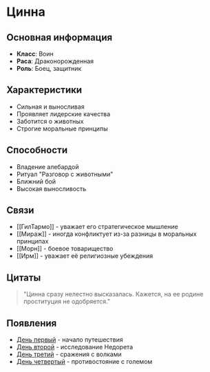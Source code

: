 # Цинна

## Основная информация
- **Класс**: Воин
- **Раса**: Драконорожденная
- **Роль**: Боец, защитник

## Характеристики
- Сильная и выносливая
- Проявляет лидерские качества
- Заботится о животных
- Строгие моральные принципы

## Способности
- Владение алебардой
- Ритуал "Разговор с животными"
- Ближний бой
- Высокая выносливость

## Связи
- [[ГилТармо]] - уважает его стратегическое мышление
- [[Мираж]] - иногда конфликтует из-за разницы в моральных принципах
- [[Морн]] - боевое товарищество
- [[Ирм]] - уважает её религиозные убеждения

## Цитаты
> "Цинна сразу нелестно высказалась. Кажется, на ее родине проституция не одобряется."

## Появления
- [День первый](obsidian://open?vault=Project%20LUX&file=%D0%9E%D1%82%D1%87%D0%B5%D1%82%D1%8B%2F%D0%94%D0%B5%D0%BD%D1%8C%20%D0%BF%D0%B5%D1%80%D0%B2%D1%8B%D0%B9) - начало путешествия
- [День второй](obsidian://open?vault=Project%20LUX&file=%D0%9E%D1%82%D1%87%D0%B5%D1%82%D1%8B%2F%D0%94%D0%B5%D0%BD%D1%8C%20%D0%B2%D1%82%D0%BE%D1%80%D0%BE%D0%B9) - исследование Недорета
- [День третий](obsidian://open?vault=Project%20LUX&file=%D0%9E%D1%82%D1%87%D0%B5%D1%82%D1%8B%2F%D0%94%D0%B5%D0%BD%D1%8C%20%D1%82%D1%80%D0%B5%D1%82%D0%B8%D0%B9) - сражения с волками
- [День четвертый](obsidian://open?vault=Project%20LUX&file=%D0%9E%D1%82%D1%87%D0%B5%D1%82%D1%8B%2F%D0%94%D0%B5%D0%BD%D1%8C%20%D1%87%D0%B5%D1%82%D0%B2%D0%B5%D1%80%D1%82%D1%8B%D0%B9) - противостояние с големом 